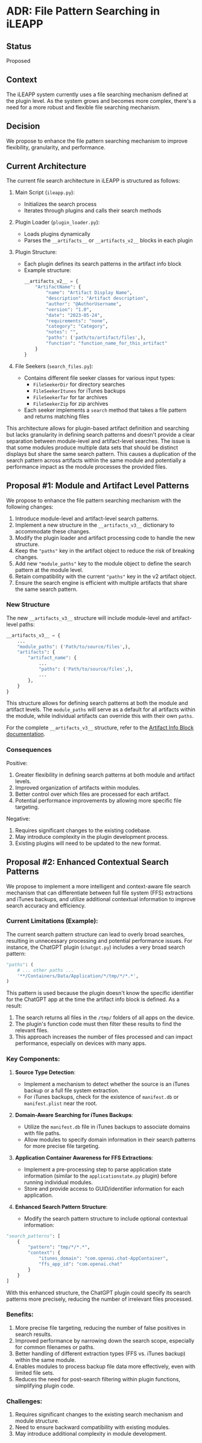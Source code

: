 # ADR: File Pattern Searching in iLEAPP

## Status

Proposed

## Context

The iLEAPP system currently uses a file searching mechanism defined at the plugin level. As the system grows and becomes more complex, there's a need for a more robust and flexible file searching mechanism.

## Decision

We propose to enhance the file pattern searching mechanism to improve flexibility, granularity, and performance.

## Current Architecture

The current file search architecture in iLEAPP is structured as follows:

1. Main Script (`ileapp.py`):
   - Initializes the search process
   - Iterates through plugins and calls their search methods

2. Plugin Loader (`plugin_loader.py`):
   - Loads plugins dynamically
   - Parses the `__artifacts__` or `__artifacts_v2__` blocks in each plugin

3. Plugin Structure:
   - Each plugin defines its search patterns in the artifact info block
   - Example structure:
     ```python
     __artifacts_v2__ = {
         "ArtifactName": {
             "name": "Artifact Display Name",
             "description": "Artifact description",
             "author": "@AuthorUsername",
             "version": "1.0",
             "date": "2023-05-24",
             "requirements": "none",
             "category": "Category",
             "notes": "",
             "paths": ('path/to/artifact/files',),
             "function": "function_name_for_this_artifact"
         }
     }
     ```

4. File Seekers (`search_files.py`):
   - Contains different file seeker classes for various input types:
     - `FileSeekerDir` for directory searches
     - `FileSeekerItunes` for iTunes backups
     - `FileSeekerTar` for tar archives
     - `FileSeekerZip` for zip archives
   - Each seeker implements a `search` method that takes a file pattern and returns matching files

This architecture allows for plugin-based artifact definition and searching but lacks granularity in defining search patterns and doesn't provide a clear separation between module-level and artifact-level searches. The issue is that some modules produce multiple data sets that should be distinct displays but share the same search pattern. This causes a duplication of the search pattern across artifacts within the same module and potentially a performance impact as the module processes the provided files.

## Proposal #1: Module and Artifact Level Patterns

We propose to enhance the file pattern searching mechanism with the following changes:

1. Introduce module-level and artifact-level search patterns.
2. Implement a new structure in the `__artifacts_v3__` dictionary to accommodate these changes.
3. Modify the plugin loader and artifact processing code to handle the new structure.
4. Keep the `"paths"` key in the artifact object to reduce the risk of breaking changes.
5. Add new `"module_paths"` key to the module object to define the search pattern at the module level.
6. Retain compatibility with the current `"paths"` key in the v2 artifact object.
7. Ensure the search engine is efficient with multiple artifacts that share the same search pattern.

### New Structure

The new `__artifacts_v3__` structure will include module-level and artifact-level paths:

```python
__artifacts_v3__ = {
    ...
    "module_paths": ('Path/to/source/files',),
    "artifacts": {
        "artifact_name": {
            ...
            "paths": ('Path/to/source/files',),
            ...
        },
    }
}
```

This structure allows for defining search patterns at both the module and artifact levels. The `module_paths` will serve as a default for all artifacts within the module, while individual artifacts can override this with their own `paths`.

For the complete `__artifacts_v3__` structure, refer to the [Artifact Info Block documentation](../artifact_info_block.md).

### Consequences

Positive:
1. Greater flexibility in defining search patterns at both module and artifact levels.
2. Improved organization of artifacts within modules.
3. Better control over which files are processed for each artifact.
4. Potential performance improvements by allowing more specific file targeting.

Negative:
1. Requires significant changes to the existing codebase.
2. May introduce complexity in the plugin development process.
3. Existing plugins will need to be updated to the new format.

## Proposal #2: Enhanced Contextual Search Patterns

We propose to implement a more intelligent and context-aware file search mechanism that can differentiate between full file system (FFS) extractions and iTunes backups, and utilize additional contextual information to improve search accuracy and efficiency.

### Current Limitations (Example):

The current search pattern structure can lead to overly broad searches, resulting in unnecessary processing and potential performance issues. For instance, the ChatGPT plugin (`chatgpt.py`) includes a very broad search pattern:

```python
"paths": (
    # ... other paths ...
    '**/Containers/Data/Application/*/tmp/*/*.*',
)
```

This pattern is used because the plugin doesn't know the specific identifier for the ChatGPT app at the time the artifact info block is defined. As a result:

1. The search returns all files in the `/tmp/` folders of all apps on the device.
2. The plugin's function code must then filter these results to find the relevant files.
3. This approach increases the number of files processed and can impact performance, especially on devices with many apps.

### Key Components:

1. **Source Type Detection**: 
   - Implement a mechanism to detect whether the source is an iTunes backup or a full file system extraction.
   - For iTunes backups, check for the existence of `manifest.db` or `manifest.plist` near the root.

2. **Domain-Aware Searching for iTunes Backups**:
   - Utilize the `manifest.db` file in iTunes backups to associate domains with file paths.
   - Allow modules to specify domain information in their search patterns for more precise file targeting.

3. **Application Container Awareness for FFS Extractions**:
   - Implement a pre-processing step to parse application state information (similar to the `applicationstate.py` plugin) before running individual modules.
   - Store and provide access to GUID/identifier information for each application.

4. **Enhanced Search Pattern Structure**:
   - Modify the search pattern structure to include optional contextual information:

```python
"search_patterns": [
    {
        "pattern": "tmp/*/*.*",
        "context": {
            "itunes_domain": "com.openai.chat-AppContainer",
            "ffs_app_id": "com.openai.chat"
        }
    }
]
````


With this enhanced structure, the ChatGPT plugin could specify its search patterns more precisely, reducing the number of irrelevant files processed.

### Benefits:

1. More precise file targeting, reducing the number of false positives in search results.
2. Improved performance by narrowing down the search scope, especially for common filenames or paths.
3. Better handling of different extraction types (FFS vs. iTunes backup) within the same module.
4. Enables modules to process backup file data more effectively, even with limited file sets.
5. Reduces the need for post-search filtering within plugin functions, simplifying plugin code.

### Challenges:

1. Requires significant changes to the existing search mechanism and module structure.
2. Need to ensure backward compatibility with existing modules.
3. May introduce additional complexity in module development.

